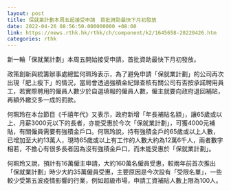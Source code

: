 ```yaml
---
layout: post
title: 保就業計劃本周五起接受申請　首批資助最快下月初發放
date: 2022-04-26 08:56:50.000000000 +08:00
link: https://news.rthk.hk/rthk/ch/component/k2/1645658-20220426.htm
categories: rthk
---
```


新一輪「保就業計劃」本周五開始接受申請，首批資助最快下月初發放。

政策創新與統籌辦事處總監何珮玲表示，為了避免申請「保就業計劃」的公司再次出現「肥上瘦下」的情況，當局會透過強積金紀錄查核有關公司有否按承諾聘用員工，若實際聘用的僱員人數少於自選填報的僱員人數，僱主就要向政府退回補貼，再額外繳交多一成的罰款。

何珮玲在本台節目《千禧年代》又表示，政府新增「年長補貼名額」，讓65歲或以上、月薪3000元以下的長者，亦能受惠於今次「保就業計劃」，可獲4000元補貼，有關僱員需要有強積金戶口。何珮玲說，持有強積金戶的65歲或以上人數，已增加至大約13萬人，現時65歲或以上有工作的人數大約為12萬6千人，兩者數字相若，不擔心有很多長者因為沒有強積金戶口，而未能受惠於「保就業計劃」。

何珮玲又說，預計有16萬僱主申請，大約160萬名僱員受惠，較兩年前首次推出「保就業計劃」時少大約35萬僱員受惠，主要原因是今次設有「受限名單」，一些較少受第五波疫情影響的行業，例如超級市場，申請工資補貼人數上限為100人。
